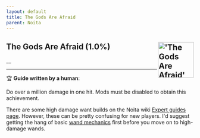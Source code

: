 ```yaml
---
layout: default
title: The Gods Are Afraid
parent: Noita
---
```


## The Gods Are Afraid (1.0%) <img align="right" src="https://cdn.cloudflare.steamstatic.com/steamcommunity/public/images/apps/881100/08794789c5e8c3f1f85e3993fb36a4b49ac29b91.jpg" alt="'The Gods Are Afraid' achievement icon" width="96" height="96">

__

---

:trophy: **Guide written by a human**:

Do over a million damage in one hit. Mods must be disabled to obtain this achievement.

There are some high damage want builds on the Noita wiki [Expert guides page](https://noita.wiki.gg/wiki/Expert_Guide:_High_Damage_Wands_with_Spells_to_Power). However, these can be pretty confusing for new players. I'd suggest getting the hang of basic [wand mechanics](https://noita.wiki.gg/wiki/Guide:_Wand_Mechanicsv) first before you move on to high-damage wands.

